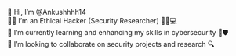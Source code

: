 👋 Hi, I’m @Ankushhhh14  
👨‍💻 I’m an Ethical Hacker (Security Researcher) 🕵️‍♂️💻  
🌱 I’m currently learning and enhancing my skills in cybersecurity 🔐🛡️  
🤝 I’m looking to collaborate on security projects and research 🔍

<!---
Ankushhhh14/Ankushhhh14 is a ✨ special ✨ repository because its `README.md` (this file) appears on your GitHub profile.
You can click the Preview link to take a look at your changes.
--->

